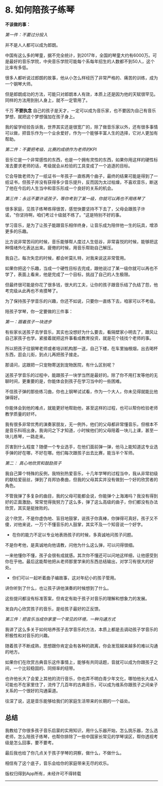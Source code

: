 # 8. 如何陪孩子练琴

 **不该做的事：**

 *第一件：不要过分投入*

并不是人人都可以成为郎朗。

中国有这么多的琴童，据不完全统计，到2017年，全国的琴童大约有6000万。可是最好的音乐学院，中央音乐学院可能每个系每年招生的人数都不到50人，这个比率有多低。

很多人都听说过郎朗的故事，他从小怎么样经历了非常严格的、痛苦的训练，成为一个钢琴大师。

但是郎朗成功的方法，可能只对郎朗本人有效，本质上还是因为他的天赋很罕见。同样的方法用到别人身上，就不一定管用了。

千万 **不要执念** 自己的孩子是天才，一定可以成为音乐家，也不要因为自己有音乐梦想，就把这个梦想强加在孩子身上。

我的留学经验告诉我，世界其实还是很宽广的，除了做音乐家以外，还有很多事情可以做，把音乐作为一个业余爱好，作为一个能够丰富人生的选择，它对人更加有帮助。

 *第二件：不要把考级、比赛的成绩作为老师的KPI*

音乐它是一个非常感性的东西，也是一个拥有灵性的东西，如果你用这样的硬性标准去要求老师的话，考级就会从检验的工具变成了一个追逐的目标。

它会导致老师为了一纸证书一年孩子一直练两个曲子，最终的结果可能是得到了一纸证书，但孩子并没有获得多少音乐提升，反而因为太过枯燥，不喜欢音乐，断送了他在今后的人生当中和音乐形成一个良好的关系的机会。 

 *第三件：永远不要许诺孩子，等你考到了某一级，你就可以再也不用练琴了*

很多家庭，见孩子练琴练得很苦，感觉快要坚持不下去了，父母会跟孩子许诺，"你坚持啊，咱们考过十级就不练了。"这是特别不好的事。

学习音乐，是为了让孩子能跟音乐相伴终身，让音乐成为陪伴他一生的玩具，增添更多的乐趣。

比方说非常苦闷的时候，音乐能够帮人度过人生低谷，非常喜悦的时候，能够把这种情绪外化表达出来。疲倦的时候，用音乐帮助自己解压。

我自己，每次失恋的时候，都会听莫扎特，对我来说这非常管用。

如果你把这个乐趣，当成一个硬性目标去完成，跟他说过了某一级你就可以再也不学了，表面上看来，他是完成了一个目标，挑战了自己的人生极限。

但最终很可能是你花了很多钱，很大的工夫，让你的孩子跟音乐结了仇结了怨，他考完级从此再也不肯摸琴了。

为了保持孩子学音乐的兴趣，你还不如说，只要你一直练下去，咱家可以不考级。

陪孩子学琴，你一定要做的三件事：

 *第一：跟着孩子一块进步*

有些家长送孩子去学音乐，其实也没想好为什么要去，看隔壁家小明去了，跟风让自己家孩子也学。紧接着就把这件事看成教育投资，就是花个钱找个老师的事。

所以把孩子往钢琴老师或者培训机构那一送，自己下楼，在车里抽根烟，出去喝杯东西，逛会儿街，到点儿再把孩子接走。

那请问，这跟把一只宠物寄送到宠物医院，有什么区别呢？

送孩子学音乐的过程中，能跟孩子一块学当然是最好的。除了你不用打发等他的无聊时间，更重要的是，你能体会到孩子在学习当中的一些困难。

不信孩子弹的那些练习曲，你也上钢琴试试看，作为一个大人，你未见得就能比他弹得好。

你能体会到他的难点，就能更好地帮助他，甚至这样的过程，也可以帮你检验老师教学质量的好坏。

我有很多非常优秀的演奏家朋友，无一例外，他们的父母都非常懂音乐，但根本不是音乐科班出身。我询问之下才知道，小时候他们的父母陪着一块儿上课，甚至一块儿练琴，一路走来。

厉害到什么程度？随便一个专业选手，在他们面前弹一弹，他马上能知道这专业选手弹的好在哪，不好在哪。他们每次跟孩子出去比赛，能当半个军师。

 *第二： 真心地欣赏和鼓励孩子*

我自己算个特殊的反例，我特别热爱音乐，十几年学琴的过程当中，我从非常初级的献给爱丽丝，弹到了肖邦协奏曲，但我的父母其实并没有做到一个好的欣赏者的角色。

不管我弹了多复杂的曲目，我的父母可能都会说，你能弹个上海滩吗？我没有得到好的正面激励，常常觉得我努力了这么多，弹了这么高级的曲子，你们都没有办法欣赏，其实是挺挫败的。

这个欣赏，不是你虚伪地、盲目地鼓掌，说孩子你真棒，你弹得可真好。孩子又不傻，对他来说，一万个不懂音乐的人鼓掌，其实不及一个知音说一个好字。

* 在你的能力不足以专业地表扬孩子的时候，多真诚地问孩子问题。

不是你考他，是真诚地向他请教，问他为什么这么弹，可以问得很细。

一来他懂你不懂，孩子会很有成就感。其次你不懂还可以问地这样细，让他感受到你在乎他。最后这能帮他把从老师那里学来的东西总结输出，对学习有很大的好处。

* 你们可以一起听着曲子编故事，这对年纪小的孩子管用。

讲你听到了什么，也让孩子讲他演奏的时候想到了什么。

这些提问都没有标准答案，但肯定有助于孩子对音乐的理解和想象力的发展。

发自内心欣赏孩子的音乐，是给孩子最好的正反馈。

 *第三件：把音乐当成你家里一个常见的环境，一种沟通方式*

我讲了这么多关于如何培养孩子去学音乐的方法，本质上都是去调动孩子学音乐的积极性和对音乐的兴趣。

随着孩子不断成熟，思想跟你肯定会有各种的疏离，你会发现越来越多的难以沟通的地方。

如果你们在欣赏古典音乐这件事情上，能够有共同话题，音就可以成为你跟孩子之间，一个比较稳固的、同频率的纽带。

也许他长大了会爱上其他的流行音乐，你也弄不明白青少年文化，哪怕他长大成人可能也不在家里住了，流传了几百年的古典音乐，可以成为维系你跟孩子之间亲子关系的一个很好的沟通渠道。

往深了说，这是音乐能够给我们的家庭生活带来的长期的一个益处。

## 总结

我教给了你很多孩子音乐启蒙的实用知识，用什么乐器开始，怎么挑乐器，怎么选老师，怎么陪孩子练琴，也帮你排除了一些中国家长常见的学琴误区，帮你透视考级是怎么回事，要不要考。

最后我也给了你几点关于孩子学琴的洞察，做什么，不做什么。

相信有了这个底子，音乐会给你的家庭带来无尽的欢乐。

版权归得到App所有，未经许可不得转载    

---
